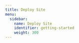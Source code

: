```yaml
---
title: Deploy Site
menu:
  sidebar:
    name: Deploy Site
    identifier: getting-started
    weight: 300
---
```


